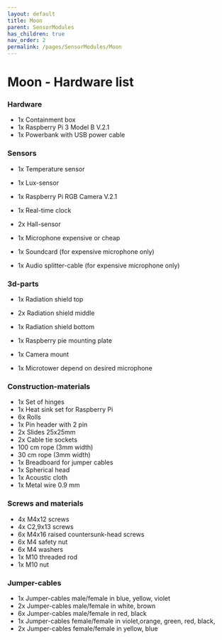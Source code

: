 ```yaml
---
layout: default
title: Moon
parent: SensorModules
has_children: true
nav_order: 2
permalink: /pages/SensorModules/Moon
---
```




# Moon - Hardware list

### **Hardware**

- 1x Containment box 
- 1x Raspberry Pi 3 Model B V.2.1
- 1x Powerbank with USB power cable

### **Sensors**

- 1x Temperature sensor

- 1x Lux-sensor

- 1x Raspberry Pi RGB Camera V.2.1

- 1x Real-time clock

- 2x Hall-sensor

- 1x Microphone expensive or cheap

- 1x Soundcard (for expensive microphone only)

- 1x Audio splitter-cable (for expensive microphone only)

### **3d-parts**

- 1x Radiation shield top

- 2x Radiation shield middle 

- 1x Radiation shield bottom

- 1x Raspberry pie mounting plate

- 1x Camera mount

- 1x Microtower depend on desired microphone


### **Construction-materials**

- 1x Set of hinges
- 1x Heat sink set for Raspberry Pi
- 6x Rolls 
- 1x Pin header with 2 pin
- 2x Slides 25x25mm
- 2x Cable tie sockets
- 100 cm rope (3mm width)
- 30 cm rope (3mm width)
- 1x Breadboard for jumper cables
- 1x Spherical head
- 1x Acoustic cloth 
- 1x Metal wire 0.9 mm

### Screws and materials

- 4x M4x12 screws
- 4x C2,9x13 screws
- 6x M4x16 raised countersunk-head screws
- 6x M4 safety nut
- 6x M4 washers
- 1x M10 threaded rod
- 1x M10 nut

### Jumper-cables

- 1x Jumper-cables male/female in blue, yellow, violet 
- 2x Jumper-cables male/female in white, brown
- 6x Jumper-cables male/female in red, black
- 1x Jumper-cables female/female in violet,orange, green, red, black, 
- 2x Jumper-cables female/female in yellow, blue


